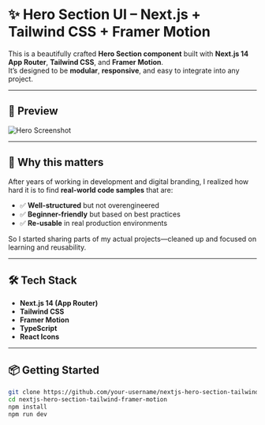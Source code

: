 # ✨ Hero Section UI – Next.js + Tailwind CSS + Framer Motion

This is a beautifully crafted **Hero Section component** built with **Next.js 14 App Router**, **Tailwind CSS**, and **Framer Motion**.  
It’s designed to be **modular**, **responsive**, and easy to integrate into any project.

---

## 📸 Preview

![Hero Screenshot](./public/hero-preview.png)

---

## 🚀 Why this matters

After years of working in development and digital branding, I realized how hard it is to find **real-world code samples** that are:

- ✅ **Well-structured** but not overengineered
- ✅ **Beginner-friendly** but based on best practices
- ✅ **Re-usable** in real production environments

So I started sharing parts of my actual projects—cleaned up and focused on learning and reusability.

---

## 🛠️ Tech Stack

- **Next.js 14 (App Router)**
- **Tailwind CSS**
- **Framer Motion**
- **TypeScript**
- **React Icons**

---

## 📦 Getting Started

```bash
git clone https://github.com/your-username/nextjs-hero-section-tailwind-framer-motion.git
cd nextjs-hero-section-tailwind-framer-motion
npm install
npm run dev
